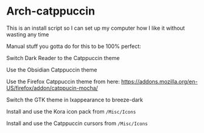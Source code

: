 # Arch-catppuccin
This is an install script so I can set up my computer how I like it without wasting any time

Manual stuff you gotta do for this to be 100% perfect:

Switch Dark Reader to the Catppuccin theme

Use the Obsidian Catppuccin theme

Use the Firefox Catppuccin theme from here: https://addons.mozilla.org/en-US/firefox/addon/catppucin-mocha/

Switch the GTK theme in lxappearance to breeze-dark

Install and use the Kora icon pack from ```/Misc/Icons```

Install and use the Catppuccin cursors from ```/Misc/Icons```
